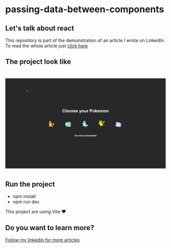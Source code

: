 # passing-data-between-components

## Let's talk about react
This repository is part of the demonstration of an article I wrote on LinkedIn. To read the whole article just [click here](https://www.linkedin.com/pulse/lets-talk-react-how-passing-data-between-components-fontanetti/)

## The project look like

<h1 align="center">
<img src="https://github.com/fontanettiwilliam/passing-data-between-components/blob/main/src/assets/project.gif" />
</h1>

## Run the project

- npm install
- npm run dev

This project are using Vite ❤️

## Do you want to learn more?

<p>
  <a href="https://www.linkedin.com/in/william-fontanetti/" title="william-fontanetti">
   Follow my linkedin for more articles
  </a>
</p>
